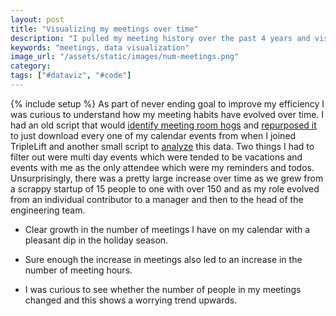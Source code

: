 ```yaml
---
layout: post
title: "Visualizing my meetings over time"
description: "I pulled my meeting history over the past 4 years and visualized it to look at the trends."
keywords: "meetings, data visualization"
image_url: "/assets/static/images/num-meetings.png"
category:
tags: ["#dataviz", "#code"]
---
```

{% include setup %}
As part of never ending goal to improve my efficiency I was curious to understand how my meeting habits have evolved over time. I had an old script that would [identify meeting room hogs](http://dangoldin.com/2016/10/01/shaming-meeting-room-hogs/) and [repurposed it](https://github.com/dangoldin/gcal-shaming/blob/master/meeting_duration_growth.py) to just download every one of my calendar events from when I joined TripleLift and another small script to [analyze](https://github.com/dangoldin/gcal-shaming/blob/master/analyze.py) this data. Two things I had to filter out were multi day events which were tended to be vacations and events with me as the only attendee which were my reminders and todos. Unsurprisingly, there was a pretty large increase over time as we grew from a scrappy startup of 15 people to one with over 150 and as my role evolved from an individual contributor to a manager and then to the head of the engineering team.

<ul class="thumbnails">
  <li>
    <div class="thumbnail">
      <amp-img src="{{ IMG_PATH }}num-meetings.png" alt="Number of meetings by month" width="1654" height="927" layout="responsive"></amp-img>
      <p class="caption">Clear growth in the number of meetings I have on my calendar with a pleasant dip in the holiday season.</p>
    </div>
  </li>

  <li>
    <div class="thumbnail">
      <amp-img src="{{ IMG_PATH }}meeting-hours.png" alt="Meeting hours over time" width="1654" height="927" layout="responsive"></amp-img>
      <p class="caption">Sure enough the increase in meetings also led to an increase in the number of meeting hours.</p>
    </div>
  </li>

  <li>
    <div class="thumbnail">
      <amp-img src="{{ IMG_PATH }}attendees-per-meeting.png" alt="" width="1654" height="927" layout="responsive"></amp-img>
      <p class="caption">I was curious to see whether the number of people in my meetings changed and this shows a worrying trend upwards.</p>
    </div>
  </li>
</ul>
